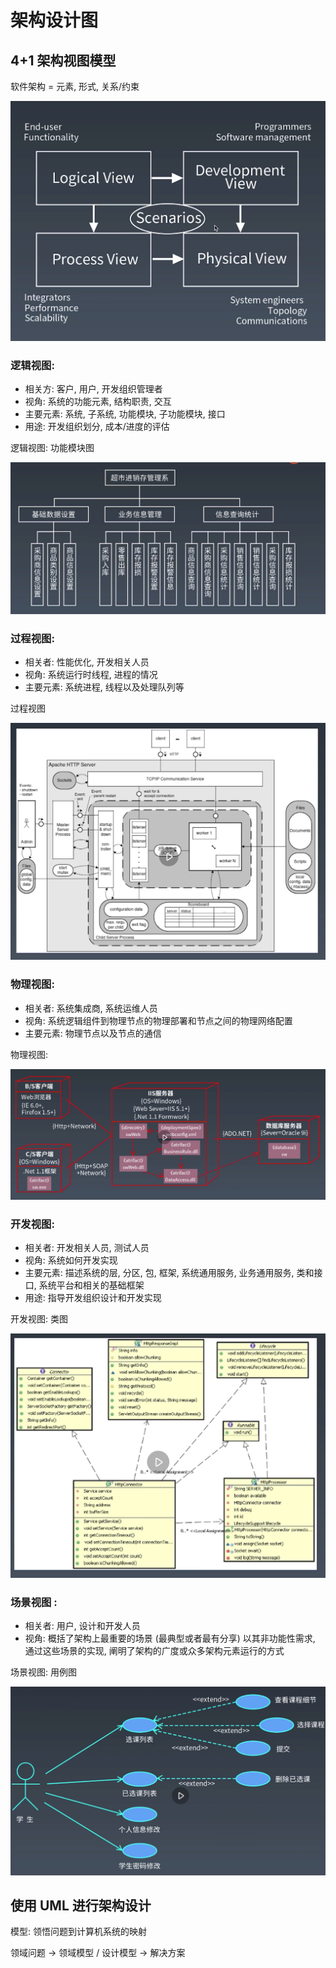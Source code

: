 

# 架构设计图



## 4+1 架构视图模型

软件架构 = 元素, 形式, 关系/约束

![image-20201025234004360](01架构设计图.assets/image-20201025234004360.png)

### 逻辑视图:

* 相关方: 客户, 用户, 开发组织管理者
* 视角: 系统的功能元素, 结构职责, 交互
* 主要元素: 系统, 子系统, 功能模块, 子功能模块, 接口
* 用途: 开发组织划分, 成本/进度的评估

逻辑视图: 功能模块图

![image-20201025234023806](01架构设计图.assets/image-20201025234023806.png)

### 过程视图:

* 相关者: 性能优化, 开发相关人员
* 视角: 系统运行时线程, 进程的情况
* 主要元素: 系统进程, 线程以及处理队列等

过程视图

![image-20201025234033157](01架构设计图.assets/image-20201025234033157.png)

### 物理视图:

* 相关者: 系统集成商, 系统运维人员
* 视角: 系统逻辑组件到物理节点的物理部署和节点之间的物理网络配置
* 主要元素: 物理节点以及节点的通信

物理视图: 

![image-20201025234041274](01架构设计图.assets/image-20201025234041274.png)

### 开发视图:

* 相关者: 开发相关人员, 测试人员
* 视角: 系统如何开发实现
* 主要元素: 描述系统的层, 分区, 包, 框架, 系统通用服务, 业务通用服务, 类和接口, 系统平台和相关的基础框架
* 用途: 指导开发组织设计和开发实现

开发视图: 类图

![image-20201025234048888](01架构设计图.assets/image-20201025234048888.png)

### 场景视图 :

* 相关者: 用户, 设计和开发人员
* 视角: 概括了架构上最重要的场景 (最典型或者最有分享) 以其非功能性需求, 通过这些场景的实现, 阐明了架构的广度或众多架构元素运行的方式 

场景视图: 用例图

![image-20201025234057431](01架构设计图.assets/image-20201025234057431.png)



## 使用 UML 进行架构设计

模型: 领悟问题到计算机系统的映射

领域问题 -> 领域模型 / 设计模型 -> 解决方案



